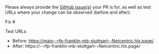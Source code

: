 Please always provide the [GitHub issue(s)](../issues) your PR is for, as well as test URLs where your change can be observed (before and after):

Fix #<gh-issue-id>

Test URLs:
- Before: https://main--rfp-franklin-mb-stuttgart--Netcentric.hlx.page/
- After: https://<branch>--rfp-franklin-mb-stuttgart--Netcentric.hlx.page/
